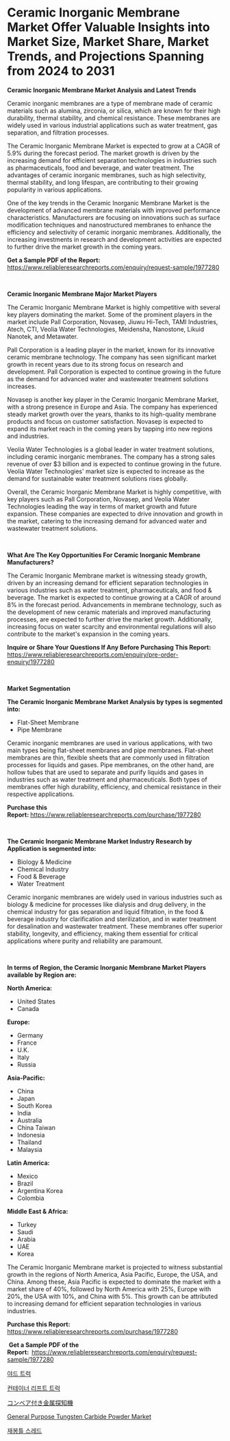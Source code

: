 <p><h1>Ceramic Inorganic Membrane Market Offer Valuable Insights into Market Size, Market Share, Market Trends, and Projections Spanning from 2024 to 2031</h1></p><p><strong>Ceramic Inorganic Membrane Market Analysis and Latest Trends</strong></p>
<p><p>Ceramic inorganic membranes are a type of membrane made of ceramic materials such as alumina, zirconia, or silica, which are known for their high durability, thermal stability, and chemical resistance. These membranes are widely used in various industrial applications such as water treatment, gas separation, and filtration processes.</p><p>The Ceramic Inorganic Membrane Market is expected to grow at a CAGR of 5.9% during the forecast period. The market growth is driven by the increasing demand for efficient separation technologies in industries such as pharmaceuticals, food and beverage, and water treatment. The advantages of ceramic inorganic membranes, such as high selectivity, thermal stability, and long lifespan, are contributing to their growing popularity in various applications.</p><p>One of the key trends in the Ceramic Inorganic Membrane Market is the development of advanced membrane materials with improved performance characteristics. Manufacturers are focusing on innovations such as surface modification techniques and nanostructured membranes to enhance the efficiency and selectivity of ceramic inorganic membranes. Additionally, the increasing investments in research and development activities are expected to further drive the market growth in the coming years.</p></p>
<p><strong>Get a Sample PDF of the Report:&nbsp;</strong> <a href="https://www.reliableresearchreports.com/enquiry/request-sample/1977280">https://www.reliableresearchreports.com/enquiry/request-sample/1977280</a></p>
<p>&nbsp;</p>
<p><strong>Ceramic Inorganic Membrane Major Market Players</strong></p>
<p><p>The Ceramic Inorganic Membrane Market is highly competitive with several key players dominating the market. Some of the prominent players in the market include Pall Corporation, Novasep, Jiuwu Hi-Tech, TAMI Industries, Atech, CTI, Veolia Water Technologies, Meidensha, Nanostone, Likuid Nanotek, and Metawater.</p><p>Pall Corporation is a leading player in the market, known for its innovative ceramic membrane technology. The company has seen significant market growth in recent years due to its strong focus on research and development. Pall Corporation is expected to continue growing in the future as the demand for advanced water and wastewater treatment solutions increases.</p><p>Novasep is another key player in the Ceramic Inorganic Membrane Market, with a strong presence in Europe and Asia. The company has experienced steady market growth over the years, thanks to its high-quality membrane products and focus on customer satisfaction. Novasep is expected to expand its market reach in the coming years by tapping into new regions and industries.</p><p>Veolia Water Technologies is a global leader in water treatment solutions, including ceramic inorganic membranes. The company has a strong sales revenue of over $3 billion and is expected to continue growing in the future. Veolia Water Technologies' market size is expected to increase as the demand for sustainable water treatment solutions rises globally.</p><p>Overall, the Ceramic Inorganic Membrane Market is highly competitive, with key players such as Pall Corporation, Novasep, and Veolia Water Technologies leading the way in terms of market growth and future expansion. These companies are expected to drive innovation and growth in the market, catering to the increasing demand for advanced water and wastewater treatment solutions.</p></p>
<p>&nbsp;</p>
<p><strong>What Are The Key Opportunities For Ceramic Inorganic Membrane Manufacturers?</strong></p>
<p><p>The Ceramic Inorganic Membrane market is witnessing steady growth, driven by an increasing demand for efficient separation technologies in various industries such as water treatment, pharmaceuticals, and food & beverage. The market is expected to continue growing at a CAGR of around 8% in the forecast period. Advancements in membrane technology, such as the development of new ceramic materials and improved manufacturing processes, are expected to further drive the market growth. Additionally, increasing focus on water scarcity and environmental regulations will also contribute to the market's expansion in the coming years.</p></p>
<p><strong>Inquire or Share Your Questions If Any Before Purchasing This Report:</strong> <a href="https://www.reliableresearchreports.com/enquiry/pre-order-enquiry/1977280">https://www.reliableresearchreports.com/enquiry/pre-order-enquiry/1977280</a></p>
<p>&nbsp;</p>
<p><strong>Market Segmentation</strong></p>
<p><strong>The Ceramic Inorganic Membrane Market Analysis by types is segmented into:</strong></p>
<p><ul><li>Flat-Sheet Membrane</li><li>Pipe Membrane</li></ul></p>
<p><p>Ceramic inorganic membranes are used in various applications, with two main types being flat-sheet membranes and pipe membranes. Flat-sheet membranes are thin, flexible sheets that are commonly used in filtration processes for liquids and gases. Pipe membranes, on the other hand, are hollow tubes that are used to separate and purify liquids and gases in industries such as water treatment and pharmaceuticals. Both types of membranes offer high durability, efficiency, and chemical resistance in their respective applications.</p></p>
<p><strong>Purchase this Report:&nbsp;</strong><a href="https://www.reliableresearchreports.com/purchase/1977280">https://www.reliableresearchreports.com/purchase/1977280</a></p>
<p>&nbsp;</p>
<p><strong>The Ceramic Inorganic Membrane Market Industry Research by Application is segmented into:</strong></p>
<p><ul><li>Biology & Medicine</li><li>Chemical Industry</li><li>Food & Beverage</li><li>Water Treatment</li></ul></p>
<p><p>Ceramic inorganic membranes are widely used in various industries such as biology & medicine for processes like dialysis and drug delivery, in the chemical industry for gas separation and liquid filtration, in the food & beverage industry for clarification and sterilization, and in water treatment for desalination and wastewater treatment. These membranes offer superior stability, longevity, and efficiency, making them essential for critical applications where purity and reliability are paramount.</p></p>
<p>&nbsp;</p>
<p><strong>In terms of Region, the Ceramic Inorganic Membrane Market Players available by Region are:</strong></p>
<p>
    <p> <strong> North America: </strong>
        <ul>
            <li>United States</li>
            <li>Canada</li>
        </ul>
        </p> 
    <p> <strong> Europe: </strong>
        <ul>
            <li>Germany</li>
            <li>France</li>
            <li>U.K.</li>
            <li>Italy</li>
            <li>Russia</li>
        </ul>
        </p> 
    <p> <strong> Asia-Pacific: </strong>
        <ul>
            <li>China</li>
            <li>Japan</li>
            <li>South Korea</li>
            <li>India</li>
            <li>Australia</li>
            <li>China Taiwan</li>
            <li>Indonesia</li>
            <li>Thailand</li>
            <li>Malaysia</li>
        </ul>
        </p> 
    <p> <strong> Latin America: </strong>
        <ul>
            <li>Mexico</li>
            <li>Brazil</li>
            <li>Argentina Korea</li>
            <li>Colombia</li>
        </ul>
        </p> 
    <p> <strong> Middle East & Africa: </strong>
        <ul>
            <li>Turkey</li>
            <li>Saudi</li>
            <li>Arabia</li>
            <li>UAE</li>
            <li>Korea</li>
        </ul>
    </p>
    </p>
<p><p>The Ceramic Inorganic Membrane market is projected to witness substantial growth in the regions of North America, Asia Pacific, Europe, the USA, and China. Among these, Asia Pacific is expected to dominate the market with a market share of 40%, followed by North America with 25%, Europe with 20%, the USA with 10%, and China with 5%. This growth can be attributed to increasing demand for efficient separation technologies in various industries.</p></p>
<p><strong>Purchase this Report: </strong><a href="https://www.reliableresearchreports.com/purchase/1977280">https://www.reliableresearchreports.com/purchase/1977280</a></p>
<p>&nbsp;<strong>Get a Sample PDF of the Report:&nbsp;&nbsp;</strong><a href="https://www.reliableresearchreports.com/enquiry/request-sample/1977280">https://www.reliableresearchreports.com/enquiry/request-sample/1977280</a></p>
<p><strong></strong></p>
<p><p><a href="https://github.com/fredrickeglers/Market-Research-Report-List-1/blob/main/39978131839.md">야드 트럭</a></p><p><a href="https://github.com/bunxhcci35271755/Market-Research-Report-List-1/blob/main/81209071838.md">컨테이너 리프트 트럭</a></p><p><a href="https://github.com/hwbcz413288296/Market-Research-Report-List-1/blob/main/43737392177.md">コンベア付き金属探知機</a></p><p><a href="https://github.com/Chiragrp22/Market-Research-Report-List-3/blob/main/general-purpose-tungsten-carbide-powder-market.md">General Purpose Tungsten Carbide Powder Market</a></p><p><a href="https://medium.com/@percymckty3ytenzie89676/%EC%9E%AC%EB%B4%89%EA%B8%B0-%EC%8B%A4-%EC%8B%9C%EC%9E%A5-%EC%A1%B0%EC%82%AC-%EB%B3%B4%EA%B3%A0%EC%84%9C-%EA%B7%B8-%EC%97%AD%EC%82%AC-%EB%B0%8F-2024%EB%85%84%EB%B6%80%ED%84%B0-2031%EB%85%84%EA%B9%8C%EC%A7%80%EC%9D%98-%EC%98%88%EC%B8%A1-15bf09c6016b">재봉틀 스레드</a></p></p>